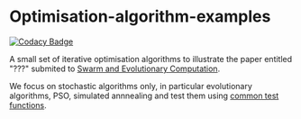 # Optimisation-algorithm-examples

[![Codacy Badge](https://api.codacy.com/project/badge/Grade/0cb775a29da1452f9871f5ee00766a17)](https://app.codacy.com/app/effepivi/Optimisation-algorithm-examples?utm_source=github.com&utm_medium=referral&utm_content=Shatha1978/Optimisation-algorithm-examples&utm_campaign=Badge_Grade_Dashboard)

A small set of iterative optimisation algorithms to illustrate the paper entitled "???" submited to [Swarm and Evolutionary Computation](https://www.journals.elsevier.com/swarm-and-evolutionary-computation "Swarm and Evolutionary Computation's homepage").

We focus on stochastic algorithms only, in particular evolutionary algorithms, PSO, simulated annnealing and test them using [common test functions](https://en.wikipedia.org/wiki/Test_functions_for_optimization "Common test functions for optimisation").
